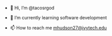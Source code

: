 - 👋 Hi, I’m @tacosrgod

- 🌱 I’m currently learning software development 

- 📫 How to reach me mhudson27@ivytech.edu

<!---
tacosrgod/tacosrgod is a ✨ special ✨ repository because its `README.md` (this file) appears on your GitHub profile.
You can click the Preview link to take a look at your changes.
--->
